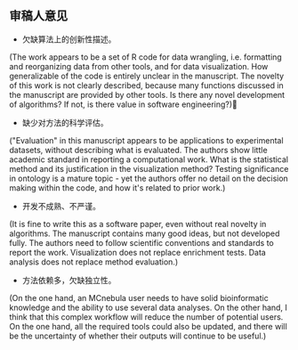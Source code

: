 ## 审稿人意见

+ 欠缺算法上的创新性描述。

(The work appears to be a set of R code for data wrangling, i.e. formatting and reorganizing data from other tools, and for data visualization. How generalizable of the code is entirely unclear in the manuscript. The novelty of this work is not clearly described, because many functions discussed in the manuscript are provided by other tools. Is there any novel development of algorithms? If not, is there value in software engineering?)

+ 缺少对方法的科学评估。

("Evaluation" in this manuscript appears to be applications to experimental datasets, without describing what is evaluated. The authors show little academic standard in reporting a computational work. What is the statistical method and its justification in the visualization method? Testing significance in ontology is a mature topic - yet the authors offer no detail on the decision making within the code, and how it's related to prior work.)

+ 开发不成熟、不严谨。

(It is fine to write this as a software paper, even without real novelty in algorithms. The manuscript contains many good ideas, but not developed fully. The authors need to follow scientific conventions and standards to report the work. Visualization does not replace enrichment tests. Data analysis does not replace method evaluation.)

+ 方法依赖多，欠缺独立性。 

(On the one hand, an MCnebula user needs to have solid bioinformatic knowledge and the ability to use several data analyses. On the other hand, I think that this complex workflow will reduce the number of potential users. On the one hand, all the required tools could also be updated, and there will be the uncertainty of whether their outputs will continue to be useful.)

